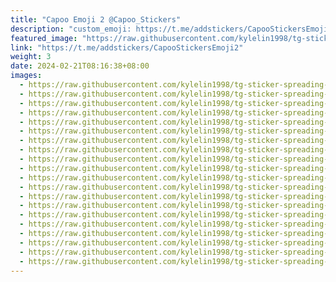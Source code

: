 ```yaml
---
title: "Capoo Emoji 2 @Capoo_Stickers"
description: "custom_emoji: https://t.me/addstickers/CapooStickersEmoji2"
featured_image: "https://raw.githubusercontent.com/kylelin1998/tg-sticker-spreading-worldwide-images/main/img/f3ba9b64-4f47-40f7-8875-eab6f7996976.jpg"
link: "https://t.me/addstickers/CapooStickersEmoji2"
weight: 3
date: 2024-02-21T08:16:38+08:00
images:
  - https://raw.githubusercontent.com/kylelin1998/tg-sticker-spreading-worldwide-images/main/img/f3ba9b64-4f47-40f7-8875-eab6f7996976.jpg
  - https://raw.githubusercontent.com/kylelin1998/tg-sticker-spreading-worldwide-images/main/img/d7ff906e-c11f-4468-ab42-df422413c812.jpg
  - https://raw.githubusercontent.com/kylelin1998/tg-sticker-spreading-worldwide-images/main/img/779c5a98-e940-436a-98b4-c6d9e185491d.jpg
  - https://raw.githubusercontent.com/kylelin1998/tg-sticker-spreading-worldwide-images/main/img/a87809e5-662d-43f4-b5d9-0166fee14129.jpg
  - https://raw.githubusercontent.com/kylelin1998/tg-sticker-spreading-worldwide-images/main/img/baf30aa6-8311-4d6b-a127-844e2412a74b.jpg
  - https://raw.githubusercontent.com/kylelin1998/tg-sticker-spreading-worldwide-images/main/img/23c83af1-a52a-4df7-81b5-03cc86982299.jpg
  - https://raw.githubusercontent.com/kylelin1998/tg-sticker-spreading-worldwide-images/main/img/87d07bcf-42e5-456b-93fa-7b60b08b8660.jpg
  - https://raw.githubusercontent.com/kylelin1998/tg-sticker-spreading-worldwide-images/main/img/a72c5cf1-1ef0-45a2-948a-dbc162e12b1d.jpg
  - https://raw.githubusercontent.com/kylelin1998/tg-sticker-spreading-worldwide-images/main/img/9d1b3e49-481c-49bb-8d6d-7876006032bc.jpg
  - https://raw.githubusercontent.com/kylelin1998/tg-sticker-spreading-worldwide-images/main/img/cb3c36ac-78bc-4cec-af1c-86837ce902cf.jpg
  - https://raw.githubusercontent.com/kylelin1998/tg-sticker-spreading-worldwide-images/main/img/b428c98e-565a-4fc6-b69a-df1200ac2ebf.jpg
  - https://raw.githubusercontent.com/kylelin1998/tg-sticker-spreading-worldwide-images/main/img/788d3f24-d5d6-4084-a23a-08c6901d734b.jpg
  - https://raw.githubusercontent.com/kylelin1998/tg-sticker-spreading-worldwide-images/main/img/dc419d19-22a9-4053-b6f0-c0efbbe17ac4.jpg
  - https://raw.githubusercontent.com/kylelin1998/tg-sticker-spreading-worldwide-images/main/img/9da50f7a-1a16-4103-ada1-1323d7f28267.jpg
  - https://raw.githubusercontent.com/kylelin1998/tg-sticker-spreading-worldwide-images/main/img/f25121ca-ac3c-4686-9291-1403c0b63072.jpg
  - https://raw.githubusercontent.com/kylelin1998/tg-sticker-spreading-worldwide-images/main/img/243a3f31-6472-4839-a82c-5287e0a2791c.jpg
  - https://raw.githubusercontent.com/kylelin1998/tg-sticker-spreading-worldwide-images/main/img/a901698f-16cb-465e-97a6-7e4abf5d1efa.jpg
  - https://raw.githubusercontent.com/kylelin1998/tg-sticker-spreading-worldwide-images/main/img/87a3b344-3ee8-40a1-8c18-eba661d36490.jpg
  - https://raw.githubusercontent.com/kylelin1998/tg-sticker-spreading-worldwide-images/main/img/bbab8e17-ada0-4d3d-ae98-41185baa2603.jpg
  - https://raw.githubusercontent.com/kylelin1998/tg-sticker-spreading-worldwide-images/main/img/4497bd12-acad-4622-96f9-1ddf7ce1f8da.jpg
---
```

